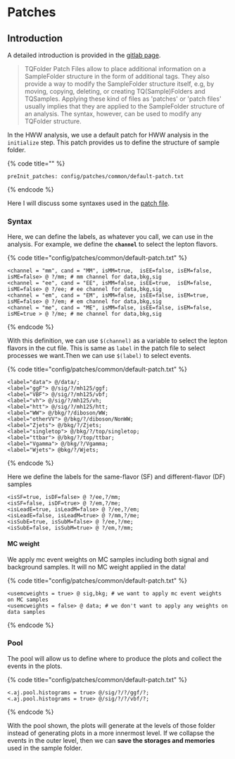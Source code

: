 # Patches

## Introduction

A detailed introduction is provided in the [gitlab page](https://gitlab.cern.ch/atlas-physics/higgs/hww/HWWAnalysisCode/blob/master/share/config/patches/common/README.md). 

> TQFolder Patch Files allow to place additional information on a SampleFolder structure in the form of additional tags. They also provide a way to modify the SampleFolder structure itself, e.g, by moving, copying, deleting, or creating TQ\(Sample\)Folders and TQSamples. Applying these kind of files as 'patches' or 'patch files' usually implies that they are applied to the SampleFolder structure of an analysis. The syntax, however, can be used to modify any TQFolder structure.

In the HWW analysis, we use a default patch for HWW analysis in the `initialize` step. This patch provides us to define the structure of sample folder. 

{% code title="" %}
```text
preInit_patches: config/patches/common/default-patch.txt
```
{% endcode %}

Here I will discuss some syntaxes used in the [patch file](https://gitlab.cern.ch/atlas-physics/higgs/hww/HWWAnalysisCode/blob/master/share/config/patches/common/default-patch.txt).

### Syntax 

Here, we can define the labels, as whatever you call, we can use in the analysis. For example, we define the **`channel`** to select the lepton flavors.

{% code title="config/patches/common/default-patch.txt" %}
```text
<channel = "mm", cand = "MM", isMM=true,  isEE=false, isEM=false, isME=false> @ ?/mm; # mm channel for data,bkg,sig
<channel = "ee", cand = "EE", isMM=false, isEE=true,  isEM=false, isME=false> @ ?/ee; # ee channel for data,bkg,sig
<channel = "em", cand = "EM", isMM=false, isEE=false, isEM=true,  isME=false> @ ?/em; # em channel for data,bkg,sig
<channel = "me", cand = "ME", isMM=false, isEE=false, isEM=false, isME=true > @ ?/me; # me channel for data,bkg,sig
```
{% endcode %}

With this definition, we can use `$(channel)` as a variable to select the lepton flavors in the cut file. This is same as `label` in the patch file to select processes we want.Then we can use `$(label)` to select events.

{% code title="config/patches/common/default-patch.txt" %}
```text
<label="data"> @/data/;
<label="ggF"> @/sig/?/mh125/ggf;
<label="VBF"> @/sig/?/mh125/vbf;
<label="vh"> @/sig/?/mh125/vh;
<label="htt"> @/sig/?/mh125/htt;
<label="WW"> @/bkg/?/diboson/WW;
<label="otherVV"> @/bkg/?/diboson/NonWW;
<label="Zjets"> @/bkg/?/Zjets;
<label="singletop"> @/bkg/?/top/singletop;
<label="ttbar"> @/bkg/?/top/ttbar;
<label="Vgamma"> @/bkg/?/Vgamma;
<label="Wjets"> @bkg/?/Wjets;
```
{% endcode %}

Here we define the labels for the same-flavor \(SF\) and different-flavor \(DF\) samples

```text
<isSF=true, isDF=false> @ ?/ee,?/mm;
<isSF=false, isDF=true> @ ?/em,?/me;
<isLeadE=true, isLeadM=false> @ ?/ee,?/em;
<isLeadE=false, isLeadM=true> @ ?/mm,?/me;
<isSubE=true, isSubM=false> @ ?/ee,?/me;
<isSubE=false, isSubM=true> @ ?/em,?/mm;
```

#### MC weight

We apply mc event weights on MC samples including both signal and background samples. It will no MC weight applied in the data!

{% code title="config/patches/common/default-patch.txt" %}
```text
<usemcweights = true> @ sig,bkg; # we want to apply mc event weights on MC samples
<usemcweights = false> @ data; # we don't want to apply any weights on data samples
```
{% endcode %}

### Pool

The pool will allow us to define where to produce the plots and collect the events in the plots.

{% code title="config/patches/common/default-patch.txt" %}
```text
<.aj.pool.histograms = true> @/sig/?/?/ggf/?;
<.aj.pool.histograms = true> @/sig/?/?/vbf/?;
```
{% endcode %}

With the pool shown, the plots will generate at the levels of those folder instead of generating plots in a more innermost level. If we collapse the events in the outer level, then we can **save the storages and memories** used in the sample folder. 

